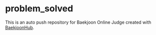 # problem_solved
This is an auto push repository for Baekjoon Online Judge created with [BaekjoonHub](https://github.com/BaekjoonHub/BaekjoonHub).
